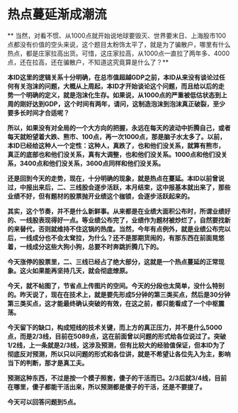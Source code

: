 热点蔓延渐成潮流
====



** 当然，对看不惯、从1000点就开始说地球要毁灭、世界要末日、上海股市100点都没有价值的空头来说，这个题目太粉饰太平了，就是为了骗散户，哪里有什么热点，都是庄家拉高出货。可惜，这庄家拉高，从1000点一直拉了两年多、4000点，还在拉高，还在骗散户，不知道这究竟算是什么了？**

**本ID这里的逻辑关系十分明确，在总市值超越GDP之前，本ID从来没有谈论过任何有关泡沫的问题，大概从上周起，本ID才开始谈论这个问题，而且给以后的走势一个明确的定义，就是泡沫化生存。如果说，从1000点的严重被低估状态到上周的刚好达到GDP，这个时间有两年，请问，这制造泡沫到泡沫真正破裂，至少要多长时间才合适呢？**

**所以，如果没有对全局的一个大方向的把握，永远在每天的波动中折腾自己，或者每天就盼望着大跌、熊市、100点，再一次1000点，那是脑子水太多了。以前，本ID已经给这种人一个定性：这种人，真跌了，也和他们没关系，就算有熊市，真正的底部也和他们没关系，真有大调整，也和他们没关系。1000点和他们没关系，3400点和他们没关系，3600点同样和他们没关系。**

**还是回到今天的走势，现在，十分明确的现象，就是热点在蔓延。本ID以前曾说过，中报出来后，二、三线股会逐步活跃，本月结束，这中报基本就出来了，那些业绩不好，但有题材的股票抛开业绩这个枷锁，会逐步活跃起来的。**

**其实，这个节奏，并不是什么新鲜事。从来都是在业绩大面积公布时，所谓业绩好的、一线股表现得好一点。等业绩公布完了，业绩作为题材被炒烂了，自然要找新的来替代，否则就维持不住这锅的热度。当然，今年有点例外，就是业绩公布完以后，一线成分也不会太耷拉，为什么？还不是那期货闹的，有那东西在前面晃悠着，一线成分这些大狗小狗，总要不时奔跳折腾几下的。**

**今天涨停的股票里，二、三线已经占了绝大部分，这就是一个热点蔓延的正常现象。这火如果能再坚持几天，就会彻底燎原。**

**今天，就不帖图了，节省点上传图片的空间。今天的分段也太简单，没什么特别的。昨天说了，现在在技术上，就是要先形成5分钟的第三类买点，然后是30分钟第三类买点，这才能最终确认突破的有效，在这之前，都只能看成了一个中枢震荡。**

**今天留下的缺口，构成短线的技术关键，而上方的真正压力，并不是什么5000点，而是2/3线，目前在5089点，这在前面曾以问题的形式给各位说过了。突破1/2线，上一条就是2/3线，这涉及预测，但有比较大的经验值保证，但本ID为了彻底反对预测，所以只以问题的形式和各位讲，就是不希望让各位先入为主，影响当下的判断，那才是真工夫。**

**预测这种东西，不过是按一个模子照套，傻子的干活而已。2/3后就3/4线，目前在哪里，傻子都能干活出来，所以预测都是傻子的干活，还是不要提了。**

**今天可以回答问题到5点。**

